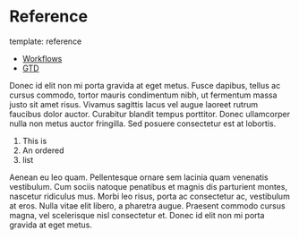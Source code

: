 Reference
=====
template: reference

* [Workflows](./workflows)
* [GTD](./gtd)

Donec id elit non mi porta gravida at eget metus. Fusce dapibus, tellus ac cursus commodo, tortor mauris condimentum nibh, ut fermentum massa justo sit amet risus. Vivamus sagittis lacus vel augue laoreet rutrum faucibus dolor auctor. Curabitur blandit tempus porttitor. Donec ullamcorper nulla non metus auctor fringilla. Sed posuere consectetur est at lobortis.

1. This is
2. An ordered
3. list

Aenean eu leo quam. Pellentesque ornare sem lacinia quam venenatis vestibulum. Cum sociis natoque penatibus et magnis dis parturient montes, nascetur ridiculus mus. Morbi leo risus, porta ac consectetur ac, vestibulum at eros. Nulla vitae elit libero, a pharetra augue. Praesent commodo cursus magna, vel scelerisque nisl consectetur et. Donec id elit non mi porta gravida at eget metus.